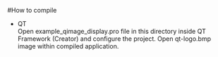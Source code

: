 #How to compile    
- QT    
Open example_qimage_display.pro file in this directory inside QT Framework (Creator) and configure the project. Open qt-logo.bmp image within compiled application.

